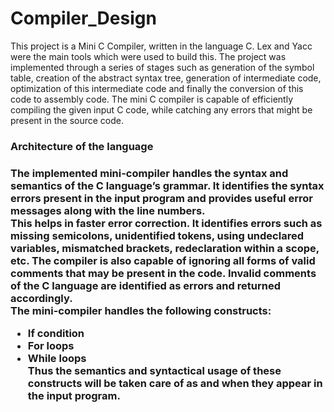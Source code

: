 # Compiler_Design

This project is a Mini C Compiler, written in the language C. Lex and Yacc were the main tools which were used to build this. The project was implemented through a series of stages such as generation of the symbol table, creation of the abstract syntax tree, generation of intermediate code, optimization of this intermediate code and finally the conversion of this code to assembly code. The mini C compiler is capable of efficiently compiling the given input C code, while catching any errors that might be present in the source code. 

<h3>Architecture of the language<h3>

The implemented mini-compiler handles the syntax and semantics of the C language’s grammar. It identifies the syntax errors present in the input program and provides useful error messages along with the line numbers. <br>
This helps in faster error correction. It identifies errors such as missing semicolons, unidentified tokens, using undeclared variables, mismatched brackets, redeclaration within a scope, etc. The compiler is also capable of ignoring all forms of valid comments that may be present in the code. Invalid comments of the C language are identified as errors and returned accordingly.<br>
The mini-compiler handles the following constructs:
<ul>
  <li>If condition</li>
  <li>For loops</li>
  <li>While loops</li>
Thus the semantics and syntactical usage of these constructs will be taken care of as and when they appear in the input program.
